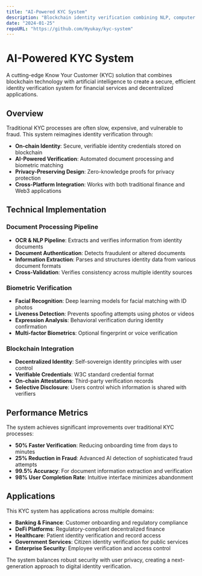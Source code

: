 ```yaml
---
title: "AI-Powered KYC System"
description: "Blockchain identity verification combining NLP, computer vision and biometrics"
date: "2024-01-25"
repoURL: "https://github.com/Hyukay/kyc-system"
---
```


# AI-Powered KYC System

A cutting-edge Know Your Customer (KYC) solution that combines blockchain technology with artificial intelligence to create a secure, efficient identity verification system for financial services and decentralized applications.

## Overview

Traditional KYC processes are often slow, expensive, and vulnerable to fraud. This system reimagines identity verification through:

- **On-chain Identity**: Secure, verifiable identity credentials stored on blockchain
- **AI-Powered Verification**: Automated document processing and biometric matching
- **Privacy-Preserving Design**: Zero-knowledge proofs for privacy protection
- **Cross-Platform Integration**: Works with both traditional finance and Web3 applications

## Technical Implementation

### Document Processing Pipeline

- **OCR & NLP Pipeline**: Extracts and verifies information from identity documents
- **Document Authentication**: Detects fraudulent or altered documents
- **Information Extraction**: Parses and structures identity data from various document formats
- **Cross-Validation**: Verifies consistency across multiple identity sources

### Biometric Verification

- **Facial Recognition**: Deep learning models for facial matching with ID photos
- **Liveness Detection**: Prevents spoofing attempts using photos or videos
- **Expression Analysis**: Behavioral verification during identity confirmation
- **Multi-factor Biometrics**: Optional fingerprint or voice verification

### Blockchain Integration

- **Decentralized Identity**: Self-sovereign identity principles with user control
- **Verifiable Credentials**: W3C standard credential format
- **On-chain Attestations**: Third-party verification records
- **Selective Disclosure**: Users control which information is shared with verifiers

## Performance Metrics

The system achieves significant improvements over traditional KYC processes:

- **50% Faster Verification**: Reducing onboarding time from days to minutes
- **25% Reduction in Fraud**: Advanced AI detection of sophisticated fraud attempts
- **99.5% Accuracy**: For document information extraction and verification
- **98% User Completion Rate**: Intuitive interface minimizes abandonment

## Applications

This KYC system has applications across multiple domains:

- **Banking & Finance**: Customer onboarding and regulatory compliance
- **DeFi Platforms**: Regulatory-compliant decentralized finance
- **Healthcare**: Patient identity verification and record access
- **Government Services**: Citizen identity verification for public services
- **Enterprise Security**: Employee verification and access control

The system balances robust security with user privacy, creating a next-generation approach to digital identity verification. 